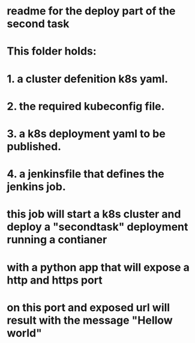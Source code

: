 # readme for the deploy part of the second task 
# This folder holds:
#  1. a cluster defenition k8s yaml.
#  2. the required kubeconfig file.
#  3. a k8s deployment yaml to be published.
#  4. a jenkinsfile that defines the jenkins job.
#
# this job will start a k8s cluster and deploy a "secondtask" deployment running a contianer 
# with a python app that will expose a http and https port 
# on this port and exposed url will result with the message "Hellow world"
